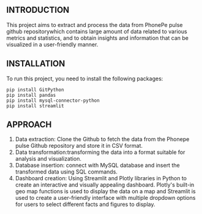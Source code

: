 ## INTRODUCTION
This project aims to extract and process the data from PhonePe pulse github repositorywhich contains large amount 
of data related to various metrics and statistics, and to obtain insights and information that can be visualized 
in a user-friendly manner.

## INSTALLATION
To run this project, you need to install the following packages:
`````
pip install GitPython
pip install pandas
pip install mysql-connector-python
pip install streamlit
``````

## APPROACH
1. Data extraction: Clone the Github to fetch the data from the Phonepe pulse Github
repository and store it in CSV format.
2. Data transformation:transforming the data into a format suitable for analysis and visualization.
3. Database insertion: connect with MySQL database and insert the transformed data using SQL
commands.
4. Dashboard creation: Using Streamlit and Plotly libraries in Python to create
an interactive and visually appealing dashboard. Plotly's built-in geo map
functions is used to display the data on a map and Streamlit is used
to create a user-friendly interface with multiple dropdown options for users to
select different facts and figures to display.
